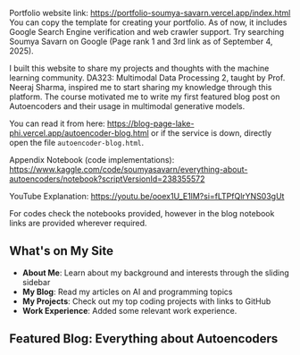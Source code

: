 Portfolio website link: https://portfolio-soumya-savarn.vercel.app/index.html
You can copy the template for creating your portfolio. As of now, it includes Google Search Engine verification and web crawler support. Try searching Soumya Savarn on Google (Page rank 1 and 3rd link as of September 4, 2025).  

I built this website to share my projects and thoughts with the machine learning community. DA323: Multimodal Data Processing 2, taught by Prof. Neeraj Sharma, inspired me to start sharing my knowledge through this platform. The course motivated me to write my first featured blog post on Autoencoders and their usage in multimodal generative models.

You can read it from here: https://blog-page-lake-phi.vercel.app/autoencoder-blog.html or if the service is down, directly open the file `autoencoder-blog.html`.

Appendix Notebook (code implementations): https://www.kaggle.com/code/soumyasavarn/everything-about-autoencoders/notebook?scriptVersionId=238355572

YouTube Explanation: https://youtu.be/ooex1U_E1lM?si=fLTPfQlrYNS03gUt

For codes check the notebooks provided, however in the blog notebook links are provided wherever required.

## What's on My Site

- **About Me**: Learn about my background and interests through the sliding sidebar
- **My Blog**: Read my articles on AI and programming topics
- **My Projects**: Check out my top coding projects with links to GitHub
- **Work Experience**: Added some relevant work experience.

## Featured Blog: Everything about Autoencoders



